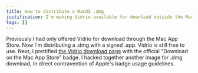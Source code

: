 ```yaml
---
title: How to distribute a MacOS .dmg
justification: I'm making Vidrio available for download outside the Mac App Store
tags: []
---
```


Previously I had only offered Vidrio for download through the Mac App Store. Now I'm distributing a .dmg with a signed .app. Vidrio is still free to use. Next, I prettified [the Vidrio download page](https://vidr.io/download) with the official "Download on the Mac App Store" badge. I hacked together another image for .dmg download, in direct contravention of Apple's badge usage guidelines.
